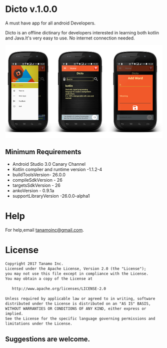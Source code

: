 # Dicto v.1.0.0

A must have app for all android Developers.

Dicto is an offline dictinary for developers interested in learning both kotlin and Java.It's very easy to use.
No internet connection needed.

![Main Page](pics/aa.png)



## Minimum Requirements

* Android Studio 3.0 Canary Channel
* Kotlin compiler and runtime version -1.1.2-4
* buildToolsVersion- 26.0.0
* compileSdkVersion - 26 
* targetsSdkVersion - 26
* ankoVersion  - 0.9.1a
* supportLibraryVersion -26.0.0-alpha1

# Help
For help,email tanamoinc@gmail.com.

# License
    Copyright 2017 Tanamo Inc.
    Licensed under the Apache License, Version 2.0 (the "License");
    you may not use this file except in compliance with the License.
    You may obtain a copy of the License at

       http://www.apache.org/licenses/LICENSE-2.0

    Unless required by applicable law or agreed to in writing, software
    distributed under the License is distributed on an "AS IS" BASIS,
    WITHOUT WARRANTIES OR CONDITIONS OF ANY KIND, either express or implied.
    See the License for the specific language governing permissions and
    limitations under the License.


## Suggestions are welcome.